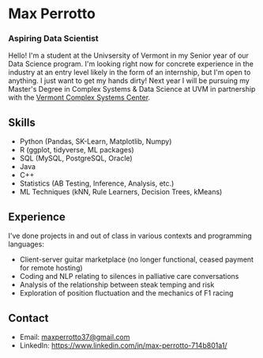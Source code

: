 # Max Perrotto
### Aspiring Data Scientist

Hello! I'm a student at the Univsersity of Vermont in my Senior year of our Data Science program.
I'm looking right now for concrete experience in the industry at an entry level likely in the form of an internship, but I'm open to anything. I just want to get my hands dirty!
Next year I will be pursuing my Master's Degree in Complex Systems & Data Science at UVM in partnership with the [Vermont Complex Systems Center](https://vermontcomplexsystems.org/).

## Skills
 - Python (Pandas, SK-Learn, Matplotlib, Numpy)
 - R (ggplot, tidyverse, ML packages)
 - SQL (MySQL, PostgreSQL, Oracle)
 - Java
 - C++
 - Statistics (AB Testing, Inference, Analysis, etc.)
 - ML Techniques (kNN, Rule Learners, Decision Trees, kMeans)

## Experience

I've done projects in and out of class in various contexts and programming languages:
- Client-server guitar marketplace (no longer functional, ceased payment for remote hosting)
- Coding and NLP relating to silences in palliative care conversations
- Analysis of the relationship between steak temping and risk
- Exploration of position fluctuation and the mechanics of F1 racing

## Contact
- Email: maxperrotto37@gmail.com
- LinkedIn: https://www.linkedin.com/in/max-perrotto-714b801a1/
